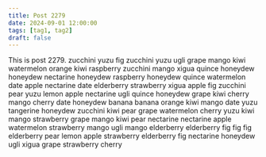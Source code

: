 ```yaml
---
title: Post 2279
date: 2024-09-01 12:00:00
tags: [tag1, tag2]
draft: false
---
```

This is post 2279.
zucchini
yuzu
fig
zucchini
yuzu
ugli
grape
mango
kiwi
watermelon
orange
kiwi
raspberry
zucchini
mango
xigua
quince
honeydew
honeydew
nectarine
honeydew
raspberry
honeydew
quince
watermelon
date
apple
nectarine
date
elderberry
strawberry
xigua
apple
fig
zucchini
pear
yuzu
lemon
apple
nectarine
ugli
quince
honeydew
grape
kiwi
cherry
mango
cherry
date
honeydew
banana
banana
orange
kiwi
mango
date
yuzu
tangerine
honeydew
zucchini
kiwi
pear
grape
watermelon
cherry
yuzu
kiwi
mango
strawberry
grape
mango
kiwi
pear
nectarine
nectarine
apple
watermelon
strawberry
mango
ugli
mango
elderberry
elderberry
fig
fig
fig
elderberry
pear
lemon
apple
strawberry
elderberry
fig
nectarine
honeydew
ugli
xigua
grape
strawberry
cherry
